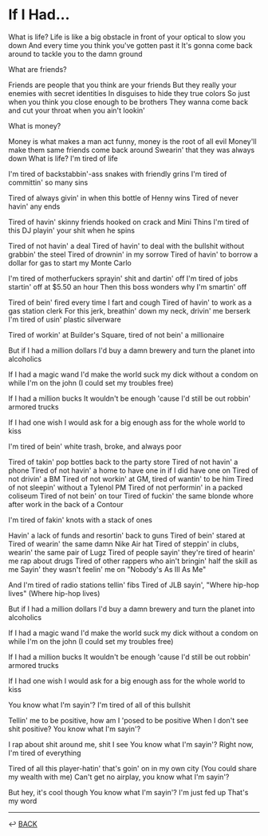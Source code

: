 # If I Had...

What is life?
Life is like a big obstacle in front of your optical to slow you down
And every time you think you've gotten past it
It's gonna come back around to tackle you to the damn ground

What are friends?

Friends are people that you think are your friends
But they really your enemies with secret identities
In disguises to hide they true colors
So just when you think you close enough to be brothers
They wanna come back and cut your throat when you ain't lookin'

What is money?

Money is what makes a man act funny, money is the root of all evil
Money'll make them same friends come back around
Swearin' that they was always down
What is life? I'm tired of life

I'm tired of backstabbin'-ass snakes with friendly grins
I'm tired of committin' so many sins

Tired of always givin' in when this bottle of Henny wins
Tired of never havin' any ends

Tired of havin' skinny friends hooked on crack and Mini Thins
I'm tired of this DJ playin' your shit when he spins

Tired of not havin' a deal
Tired of havin' to deal with the bullshit without grabbin' the steel
Tired of drownin' in my sorrow
Tired of havin' to borrow a dollar for gas to start my Monte Carlo

I'm tired of motherfuckers sprayin' shit and dartin' off
I'm tired of jobs startin' off at $5.50 an hour
Then this boss wonders why I'm smartin' off

Tired of bein' fired every time I fart and cough
Tired of havin' to work as a gas station clerk
For this jerk, breathin' down my neck, drivin' me berserk
I'm tired of usin' plastic silverware

Tired of workin' at Builder's Square, tired of not bein' a millionaire

But if I had a million dollars
I'd buy a damn brewery and turn the planet into alcoholics

If I had a magic wand
I'd make the world suck my dick without a condom on while I'm on the john (I could set my troubles free)

If I had a million bucks
It wouldn't be enough 'cause I'd still be out robbin' armored trucks 

If I had one wish
I would ask for a big enough ass for the whole world to kiss

I'm tired of bein' white trash, broke, and always poor

Tired of takin' pop bottles back to the party store
Tired of not havin' a phone
Tired of not havin' a home to have one in if I did have one on
Tired of not drivin' a BM
Tired of not workin' at GM, tired of wantin' to be him
Tired of not sleepin' without a Tylenol PM
Tired of not performin' in a packed coliseum
Tired of not bein' on tour
Tired of fuckin' the same blonde whore after work in the back of a Contour

I'm tired of fakin' knots with a stack of ones

Havin' a lack of funds and resortin' back to guns
Tired of bein' stared at
Tired of wearin' the same damn Nike Air hat
Tired of steppin' in clubs, wearin' the same pair of Lugz
Tired of people sayin' they're tired of hearin' me rap about drugs
Tired of other rappers who ain't bringin' half the skill as me
Sayin' they wasn't feelin' me on "Nobody's As Ill As Me"

And I'm tired of radio stations tellin' fibs
Tired of JLB sayin', "Where hip-hop lives" (Where hip-hop lives)

But if I had a million dollars
I'd buy a damn brewery and turn the planet into alcoholics

If I had a magic wand
I'd make the world suck my dick without a condom on while I'm on the john (I could set my troubles free)

If I had a million bucks
It wouldn't be enough 'cause I'd still be out robbin' armored trucks 

If I had one wish
I would ask for a big enough ass for the whole world to kiss

You know what I'm sayin'?
I'm tired of all of this bullshit

Tellin' me to be positive, how am I 'posed to be positive
When I don't see shit positive? You know what I'm sayin'?

I rap about shit around me, shit I see
You know what I'm sayin'? Right now, I'm tired of everything

Tired of all this player-hatin' that's goin' on in my own city (You could share my wealth with me)
Can't get no airplay, you know what I'm sayin'?

But hey, it's cool though
You know what I'm sayin'? I'm just fed up
That's my word

---

↩️ [BACK](../../README.md)
